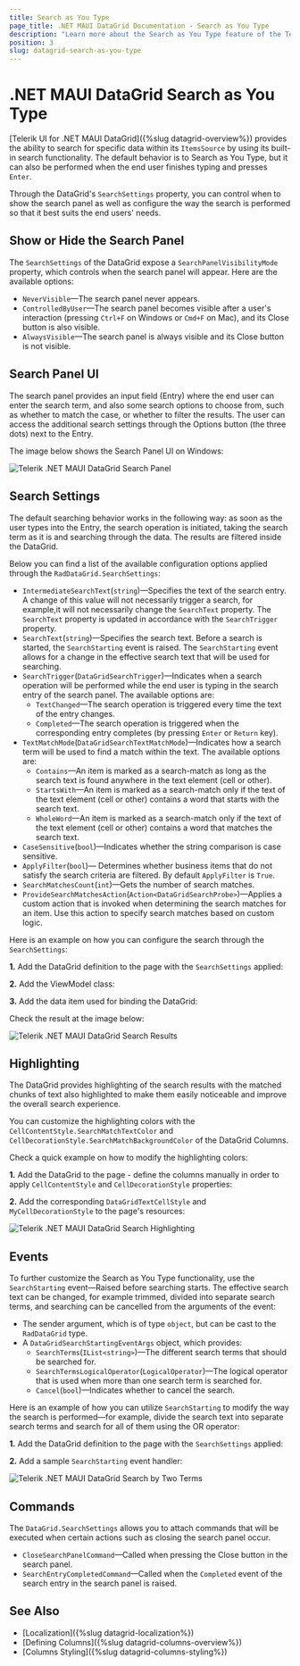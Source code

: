 ```yaml
---
title: Search as You Type
page_title: .NET MAUI DataGrid Documentation - Search as You Type
description: "Learn more about the Search as You Type feature of the Telerik .NET MAUI DataGrid - how to show or hide the search panel, various configuration settings of the search functionality, methods, and events related to searching."
position: 3
slug: datagrid-search-as-you-type
---
```


# .NET MAUI DataGrid Search as You Type

 [Telerik UI for .NET MAUI DataGrid]({%slug datagrid-overview%}) provides the ability to search for specific data within its `ItemsSource` by using its built-in search functionality. The default behavior is to Search as You Type, but it can also be performed when the end user finishes typing and presses `Enter`.

Through the DataGrid's `SearchSettings` property, you can control when to show the search panel as well as configure the way the search is performed so that it best suits the end users' needs.

## Show or Hide the Search Panel

The `SearchSettings` of the DataGrid expose a `SearchPanelVisibilityMode` property, which controls when the search panel will appear. Here are the available options:

* `NeverVisible`&mdash;The search panel never appears.
* `ControlledByUser`&mdash;The search panel becomes visible after a user's interaction (pressing `Ctrl+F` on Windows or `Cmd+F` on Mac), and its Close button is also visible.
* `AlwaysVisible`&mdash;The search panel is always visible and its Close button is not visible.

## Search Panel UI

The search panel provides an input field (Entry) where the end user can enter the search term, and also some search options to choose from, such as whether to match the case, or whether to filter the results. The user can access the additional search settings through the Options button (the three dots) next to the Entry.

The image below shows the Search Panel UI on Windows:

![Telerik .NET MAUI DataGrid Search Panel](images/datagrid-search-searchpanel.png)

## Search Settings

The default searching behavior works in the following way: as soon as the user types into the Entry, the search operation is initiated, taking the search term as it is and searching through the data. The results are filtered inside the DataGrid. 

Below you can find a list of the available configuration options applied through the `RadDataGrid.SearchSettings`:

* `IntermediateSearchText`(`string`)&mdash;Specifies the text of the search entry. A change of this value will not necessarily trigger a search, for example,it will not necessarily change the `SearchText` property. The `SearchText` property is updated in accordance with the `SearchTrigger` property.
* `SearchText`(`string`)&mdash;Specifies the search text. Before a search is started, the `SearchStarting` event is raised. The `SearchStarting` event allows for a change in the effective search text that will be used for searching.
* `SearchTrigger`(`DataGridSearchTrigger`)&mdash;Indicates when a search operation will be performed while the end user is typing in the search entry of the search panel. The available options are:
    * `TextChanged`&mdash;The search operation is triggered every time the text of the entry changes.
    * `Completed`&mdash;The search operation is triggered when the corresponding entry completes (by pressing `Enter` or `Return` key).
* `TextMatchMode`(`DataGridSearchTextMatchMode`)&mdash;Indicates how a search term will be used to find a match within the text. The available options are:
    * `Contains`&mdash;An item is marked as a search-match as long as the search text is found anywhere in the text element (cell or other).
    * `StartsWith`&mdash;An item is marked as a search-match only if the text of the text element (cell or other) contains a word that starts with the search text.
    * `WholeWord`&mdash;An item is marked as a search-match only if the text of the text element (cell or other) contains a word that matches the search text.
* `CaseSensitive`(`bool`)&mdash;Indicates whether the string comparison is case sensitive.
* `ApplyFilter`(`bool`)&mdash; Determines whether business items that do not satisfy the search criteria are filtered. By default `ApplyFilter` is `True`.
* `SearchMatchesCount`(`int`)&mdash;Gets the number of search matches.
* `ProvideSearchMatchesAction`(`Action<DataGridSearchProbe>`)&mdash;Applies a custom action that is invoked when determining the search matches for an item. Use this action to specify search matches based on custom logic.

Here is an example on how you can configure the search through the `SearchSettings`:

**1.** Add the DataGrid definition to the page with the `SearchSettings` applied:

<snippet id='datagrid-search-xaml' />

**2.** Add the ViewModel class:

<snippet id='datagrid-search-viewmodel' />

**3.** Add the data item used for binding the DataGrid:

<snippet id='datagrid-search-object' />

Check the result at the image below:

![Telerik .NET MAUI DataGrid Search Results](images/datagrid-search-searchresults.png)

## Highlighting

The DataGrid provides highlighting of the search results with the matched chunks of text also highlighted to make them easily noticeable and improve the overall search experience.

You can customize the highlighting colors with the `CellContentStyle.SearchMatchTextColor` and `CellDecorationStyle.SearchMatchBackgroundColor` of the DataGrid Columns. 

Check a quick example on how to modify the highlighting colors:

**1.** Add the DataGrid to the page - define the columns manually in order to apply `CellContentStyle` and `CellDecorationStyle` properties:

<snippet id='datagrid-search-highlighting-xaml' />

**2.** Add the corresponding `DataGridTextCellStyle` and `MyCellDecorationStyle` to the page's resources:

<snippet id='datagrid-search-highlighting-styles' />

![Telerik .NET MAUI DataGrid Search Highlighting](images/datagrid-search-highlight.png)

## Events

To further customize the Search as You Type functionality, use the `SearchStarting` event&mdash;Raised before searching starts. The effective search text can be changed, for example trimmed, divided into separate search terms, and searching can be cancelled from the arguments of the event:

* The sender argument, which is of type `object`, but can be cast to the `RadDataGrid` type.
* A `DataGridSearchStartingEventArgs` object, which provides:
     * `SearchTerms`(`IList<string>`)&mdash;The different search terms that should be searched for.
     * `SearchTermsLogicalOperator`(`LogicalOperator`)&mdash;The logical operator that is used when more than one search term is searched for.
     * `Cancel`(`bool`)&mdash;Indicates whether to cancel the search.

Here is an example of how you can utilize `SearchStarting` to modify the way the search is performed—for example, divide the search text into separate search terms and search for all of them using the OR operator:

**1.** Add the DataGrid definition to the page with the `SearchSettings` applied:

<snippet id='datagrid-search-xaml' />

**2.** Add a sample `SearchStarting` event handler:

<snippet id='scheduler-search-searchstarting-event' />

![Telerik .NET MAUI DataGrid Search by Two Terms](images/datagrid-search-searchstarting.png)

## Commands

The `DataGrid.SearchSettings` allows you to attach commands that will be executed when certain actions such as closing the search panel occur.

* `CloseSearchPanelCommand`&mdash;Called when pressing the Close button in the search panel.
* `SearchEntryCompletedCommand`&mdash;Called when the `Completed` event of the search entry in the search panel is raised.

## See Also

- [Localization]({%slug datagrid-localization%})
- [Defining Columns]({%slug datagrid-columns-overview%})
- [Columns Styling]({%slug datagrid-columns-styling%})
